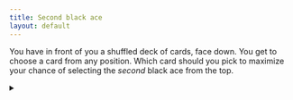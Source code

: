 ```yaml
---
title: Second black ace
layout: default
---
```


You have in front of you a shuffled deck of cards, face down.
You get to choose a card from any position. Which card should you pick to
maximize your chance of selecting the _second_ black ace from the top.

<details><summary></summary>

Select the last (52nd) card.

### Proof

Each position has an equal chance of being a black ace (since the deck is well
shuffled). However, for all but the last card, some of the probability is that
it is the _first_ black ace. Thus the last card has the highest probability of
being the second black ace.

</details>